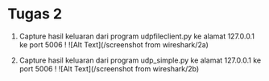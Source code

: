 # **Tugas 2**

1. Capture hasil keluaran dari program udpfileclient.py ke alamat 127.0.0.1 ke port 5006 !
![Alt Text](/screenshot from wireshark/2a)

2. Capture hasil keluaran dari program udp_simple.py ke alamat 127.0.0.1 ke port 5006 !
![Alt Text](/screenshot from wireshark/2b)
